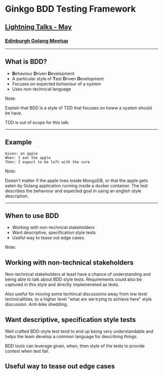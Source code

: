 # Ginkgo BDD Testing Framework

## [Lightning Talks - May](https://www.meetup.com/Edinburgh-Golang-meetup/events/239797718/)

### [Edinburgh Golang Meetup](https://www.meetup.com/Edinburgh-Golang-meetup)

---

## What is BDD?

- **B**ehaviour **D**riven **D**evelopment
- A particular style of **T**est **D**riven **D**evelopment
- Focuses on expected *behaviour* of a system
- Uses non-technical language

Note:

Explain that BDD is a style of TDD that focuses on howw a system should be have.

TDD is out of scope for this talk.

---

## Example

```plain
Given: an apple
When: I eat the apple
Then: I expect to be left with the core
```

Note:

Doesn't matter if the apple lives inside MongoDB, or that the apple gets eaten by Golang application running inside a docker container. The test describes the behaviour and expected goal in using an english style description.

---

## When to use BDD

- Working with non-technical stakeholders
- Want descriptive, specification style tests
- Useful way to tease out edge cases.

Note:

## Working with non-technical stakeholders

Non-technical stakeholders at least have a chance of understanding and being able to talk about BDD style tests. Requirements could also be captured in this style and directly implemeneted as tests.

Also useful for moving some techincal discussions away from low level technicallities, to a higher level "what are we trying to achieve here" style discussion. Anti-bike shedding.

## Want descriptive, specification style tests

Well crafted BDD-style test tend to end up being very understandable and helps the team develop a common language for describing things.

BDD tools can leverage given, when, then style of the tests to provide context when test fail.

## Useful way to tease out edge cases